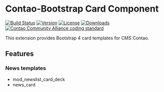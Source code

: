 Contao-Bootstrap Card Component
===============================

[![Build Status](http://img.shields.io/travis/contao-bootstrap/card/master.svg?style=flat-square)](https://travis-ci.org/contao-bootstrap/card)
[![Version](http://img.shields.io/packagist/v/contao-bootstrap/card.svg?style=flat-square)](http://packagist.org/packages/contao-bootstrap/card)
[![License](http://img.shields.io/packagist/l/contao-bootstrap/card.svg?style=flat-square)](http://packagist.org/packages/contao-bootstrap/card)
[![Downloads](http://img.shields.io/packagist/dt/contao-bootstrap/card.svg?style=flat-square)](http://packagist.org/packages/contao-bootstrap/card)
[![Contao Community Alliance coding standard](http://img.shields.io/badge/cca-coding_standard-red.svg?style=flat-square)](https://github.com/contao-community-alliance/coding-standard)


This extension provides Bootstrap 4 card templates for CMS Contao.

Features
--------

### News templates

 - mod_newslist_card_deck
 - news_card
